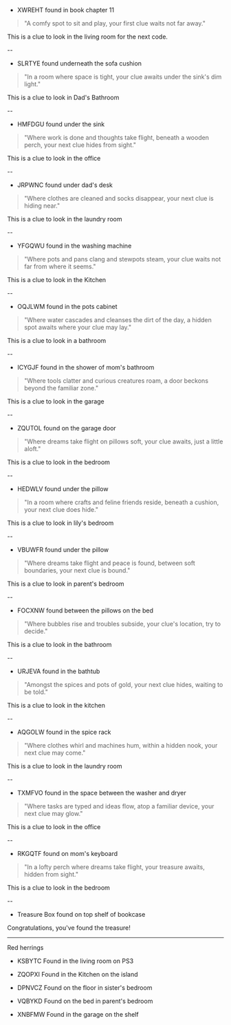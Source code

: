 - XWREHT found in book chapter 11

> "A comfy spot to sit and play, your first clue waits not far away."

This is a clue to look in the living room for the next code.

--

- SLRTYE found underneath the sofa cushion

> "In a room where space is tight, your clue awaits under the sink's dim light."

This is a clue to look in Dad's Bathroom

--

- HMFDGU found under the sink

> "Where work is done and thoughts take flight, beneath a wooden perch, your next clue hides from sight."

This is a clue to look in the office

--

- JRPWNC found under dad's desk

> "Where clothes are cleaned and socks disappear, your next clue is hiding near."

This is a clue to look in the laundry room

--

- YFGQWU found in the washing machine

> "Where pots and pans clang and stewpots steam, your clue waits not far from where it seems."

This is a clue to look in the Kitchen

--

- OQJLWM found in the pots cabinet

> "Where water cascades and cleanses the dirt of the day, a hidden spot awaits where your clue may lay."

This is a clue to look in a bathroom

--

- ICYGJF found in the shower of mom's bathroom

> "Where tools clatter and curious creatures roam, a door beckons beyond the familiar zone."

This is a clue to look in the garage

--

- ZQUTOL found on the garage door

> "Where dreams take flight on pillows soft, your clue awaits, just a little aloft."

This is a clue to look in the bedroom

--

- HEDWLV found under the pillow

> "In a room where crafts and feline friends reside, beneath a cushion, your next clue does hide."

This is a clue to look in lily's bedroom

--

- VBUWFR found under the pillow

> "Where dreams take flight and peace is found, between soft boundaries, your next clue is bound."

This is a clue to look in parent's bedroom

--

- FOCXNW found between the pillows on the bed

> "Where bubbles rise and troubles subside, your clue's location, try to decide."

This is a clue to look in the bathroom

--

- URJEVA found in the bathtub

> "Amongst the spices and pots of gold, your next clue hides, waiting to be told."

This is a clue to look in the kitchen

--

- AQGOLW found in the spice rack

> "Where clothes whirl and machines hum, within a hidden nook, your next clue may come."

This is a clue to look in the laundry room

--

- TXMFVO found in the space between the washer and dryer

> "Where tasks are typed and ideas flow, atop a familiar device, your next clue may glow."

This is a clue to look in the office

--

- RKGQTF found on mom's keyboard

> "In a lofty perch where dreams take flight, your treasure awaits, hidden from sight."

This is a clue to look in the bedroom

--

- Treasure Box found on top shelf of bookcase

Congratulations, you've found the treasure!



---
Red herrings

- KSBYTC Found in the living room on PS3

- ZQOPXI Found in the Kitchen on the island

- DPNVCZ Found on the floor in sister's bedroom

- VQBYKD Found on the bed in parent's bedroom

- XNBFMW Found in the garage on the shelf
